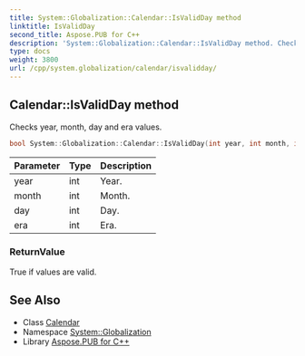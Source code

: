 ```yaml
---
title: System::Globalization::Calendar::IsValidDay method
linktitle: IsValidDay
second_title: Aspose.PUB for C++
description: 'System::Globalization::Calendar::IsValidDay method. Checks year, month, day and era values in C++.'
type: docs
weight: 3800
url: /cpp/system.globalization/calendar/isvalidday/
---
```

## Calendar::IsValidDay method


Checks year, month, day and era values.

```cpp
bool System::Globalization::Calendar::IsValidDay(int year, int month, int day, int era) const
```


| Parameter | Type | Description |
| --- | --- | --- |
| year | int | Year. |
| month | int | Month. |
| day | int | Day. |
| era | int | Era. |

### ReturnValue

True if values are valid.

## See Also

* Class [Calendar](../)
* Namespace [System::Globalization](../../)
* Library [Aspose.PUB for C++](../../../)
